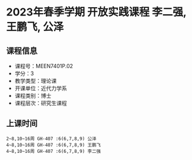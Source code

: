 # 2023年春季学期 开放实践课程 李二强, 王鹏飞, 公泽






## 课程信息

- 课程号：MEEN7401P.02
- 学分：3
- 教学类型：理论课
- 开课单位：近代力学系
- 课程类别：博士
- 课程层次：研究生课程

## 上课时间

```
2~8,10~16周 GH-407 :6(6,7,8,9) 公泽
4~8,10~16周 GH-407 :6(6,7,8,9) 王鹏飞
4~8,10~16周 GH-407 :6(6,7,8,9) 李二强
```

